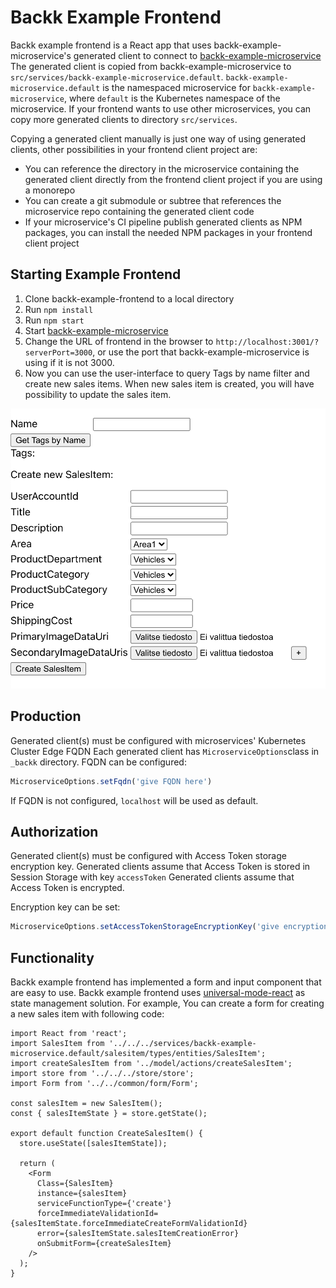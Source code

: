 # Backk Example Frontend

Backk example frontend is a React app that uses backk-example-microservice's generated client to connect to [backk-example-microservice](https://github.com/backk-node/backk-example-microservice)
The generated client is copied from backk-example-microservice to `src/services/backk-example-microservice.default`.
`backk-example-microservice.default` is the namespaced microservice for `backk-example-microservice`, where `default` is the Kubernetes namespace of the microservice.
If your frontend wants to use other microservices, you can copy more generated clients to directory `src/services`.

Copying a generated client manually is just one way of using generated clients, other possibilities in your frontend client project are:
- You can reference the directory in the microservice containing the generated client directly from the frontend client project if you are using a monorepo
- You can create a git submodule or subtree that references the microservice repo containing the generated client code
- If your microservice's CI pipeline publish generated clients as NPM packages, you can install the needed NPM packages in your frontend client project

## Starting Example Frontend
1. Clone backk-example-frontend to a local directory
2. Run `npm install`
3. Run `npm start`
4. Start [backk-example-microservice](https://github.com/backk-node/backk-example-microservice)
5. Change the URL of frontend in the browser to `http://localhost:3001/?serverPort=3000`, or use the port that backk-example-microservice is using if it is not 3000.
6. Now you can use the user-interface to query Tags by name filter and create new sales items. When new sales item is created, you will have possibility to update the sales item.

![Backk Example Frontend](./doc/screen.png)

## Production
Generated client(s) must be configured with microservices' Kubernetes Cluster Edge FQDN
Each generated client has `MicroserviceOptions`class in `_backk` directory.
FQDN can be configured:

```ts
MicroserviceOptions.setFqdn('give FQDN here')
```

If FQDN is not configured, `localhost` will be used as default.

## Authorization
Generated client(s) must be configured with Access Token storage encryption key.
Generated clients assume that Access Token is stored in Session Storage with key `accessToken`
Generated clients assume that Access Token is encrypted.

Encryption key can be set:
```ts
MicroserviceOptions.setAccessTokenStorageEncryptionKey('give encryption key here')
```

## Functionality

Backk example frontend has implemented a form and input component that are easy to use.
Backk example frontend uses [universal-mode-react](https://github.com/universal-model/universal-model-react) as state management solution.
For example, You can create a form for creating a new sales item with following code:

```tsx
import React from 'react';
import SalesItem from '../../../services/backk-example-microservice.default/salesitem/types/entities/SalesItem';
import createSalesItem from '../model/actions/createSalesItem';
import store from '../../../store/store';
import Form from '../../common/form/Form';

const salesItem = new SalesItem();
const { salesItemState } = store.getState();

export default function CreateSalesItem() {
  store.useState([salesItemState]);

  return (
    <Form
      Class={SalesItem}
      instance={salesItem}
      serviceFunctionType={'create'}
      forceImmediateValidationId={salesItemState.forceImmediateCreateFormValidationId}
      error={salesItemState.salesItemCreationError}
      onSubmitForm={createSalesItem}
    />
  );
}

```

